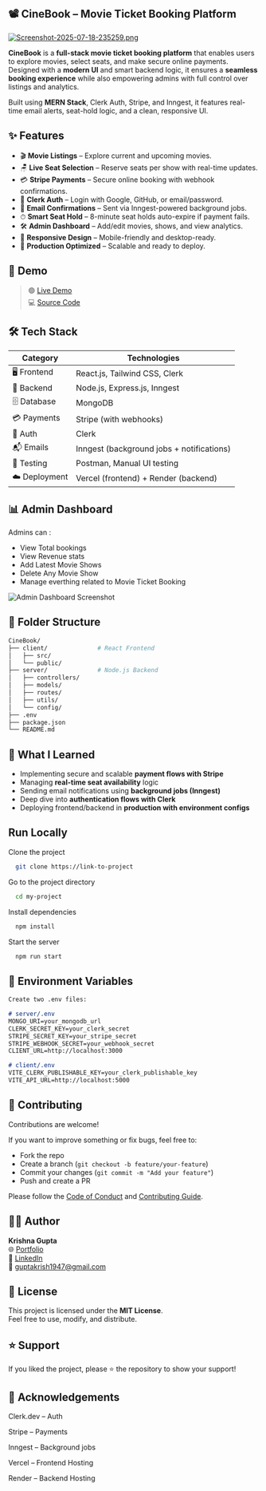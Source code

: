 
## 📽️ CineBook – Movie Ticket Booking Platform
[![Screenshot-2025-07-18-235259.png](https://i.postimg.cc/FHbxJBb4/Screenshot-2025-07-18-235259.png)](https://postimg.cc/bZJn7LFC)

**CineBook** is a **full-stack movie ticket booking platform** that enables users to explore movies, select seats, and make secure online payments. Designed with a **modern UI** and smart backend logic, it ensures a **seamless booking experience** while also empowering admins with full control over listings and analytics.

Built using **MERN Stack**, Clerk Auth, Stripe, and Inngest, it features real-time email alerts, seat-hold logic, and a clean, responsive UI.



## ✨ Features


- 🎬 **Movie Listings** – Explore current and upcoming movies.
- 🪑 **Live Seat Selection** – Reserve seats per show with real-time updates.
- 💳 **Stripe Payments** – Secure online booking with webhook confirmations.
- 🔐 **Clerk Auth** – Login with Google, GitHub, or email/password.
- 📧 **Email Confirmations** – Sent via Inngest-powered background jobs.
- ⏱ **Smart Seat Hold** – 8-minute seat holds auto-expire if payment fails.
- 🛠 **Admin Dashboard** – Add/edit movies, shows, and view analytics.
- 📱 **Responsive Design** – Mobile-friendly and desktop-ready.
- 🚀 **Production Optimized** – Scalable and ready to deploy.
## 🔗 Demo

> 🟢 [Live Demo](https://cinebook11.vercel.app)  
> 💻 [Source Code](https://github.com/KrishnaGupta1111/MovieBooking)
## 🛠️ Tech Stack

| Category     | Technologies                                                   |
|--------------|---------------------------------------------------------------|
| 🖥️ Frontend   | React.js, Tailwind CSS, Clerk                                  |
| 🧠 Backend    | Node.js, Express.js, Inngest                                   |
| 🗄 Database   | MongoDB                                                        |
| 💳 Payments   | Stripe (with webhooks)                                         |
| 🔐 Auth       | Clerk                                                          |
| 📬 Emails     | Inngest (background jobs + notifications)                     |
| 🧪 Testing     | Postman, Manual UI testing                                    |
| ☁️ Deployment | Vercel (frontend) + Render (backend)                          |

## 📊 Admin Dashboard

Admins can :

- View Total bookings
- View Revenue stats
- Add Latest Movie Shows
- Delete Any Movie Show 
- Manage everthing related to Movie Ticket Booking

![Admin Dashboard Screenshot](https://your-image-hosting-url.com/admin-dashboard.png)
## 🧩 Folder Structure



```bash
CineBook/
├── client/              # React Frontend
│   ├── src/
│   └── public/
├── server/              # Node.js Backend
│   ├── controllers/
│   ├── models/
│   ├── routes/
│   ├── utils/
│   └── config/
├── .env
├── package.json
└── README.md
```
## 🧠 What I Learned

- Implementing secure and scalable **payment flows with Stripe**
- Managing **real-time seat availability** logic
- Sending email notifications using **background jobs (Inngest)**
- Deep dive into **authentication flows with Clerk**
- Deploying frontend/backend in **production with environment configs**

## Run Locally

Clone the project

```bash
  git clone https://link-to-project
```

Go to the project directory

```bash
  cd my-project
```

Install dependencies

```bash
  npm install
```

Start the server

```bash
  npm run start
```



## 🔐 Environment Variables


```markdown
Create two .env files:

# server/.env
MONGO_URI=your_mongodb_url
CLERK_SECRET_KEY=your_clerk_secret
STRIPE_SECRET_KEY=your_stripe_secret
STRIPE_WEBHOOK_SECRET=your_webhook_secret
CLIENT_URL=http://localhost:3000

# client/.env
VITE_CLERK_PUBLISHABLE_KEY=your_clerk_publishable_key
VITE_API_URL=http://localhost:5000
```
## 🤝 Contributing

Contributions are welcome!

If you want to improve something or fix bugs, feel free to:

- Fork the repo
- Create a branch (`git checkout -b feature/your-feature`)
- Commit your changes (`git commit -m "Add your feature"`)
- Push and create a PR

Please follow the [Code of Conduct](./CODE_OF_CONDUCT.md) and [Contributing Guide](./CONTRIBUTING.md).

## 🙋‍♂️ Author

**Krishna Gupta**  
🌐 [Portfolio](https://krishna03.vercel.app)  
💼 [LinkedIn](https://linkedin.com/in/krishnagupta111/)  
📧 guptakrish1947@gmail.com


## 📜 License

This project is licensed under the **MIT License**.  
Feel free to use, modify, and distribute.


## ⭐ Support

If you liked the project, please ⭐ the repository to show your support!
## 🙏 Acknowledgements

Clerk.dev – Auth

Stripe – Payments

Inngest – Background jobs

Vercel – Frontend Hosting

Render – Backend Hosting
